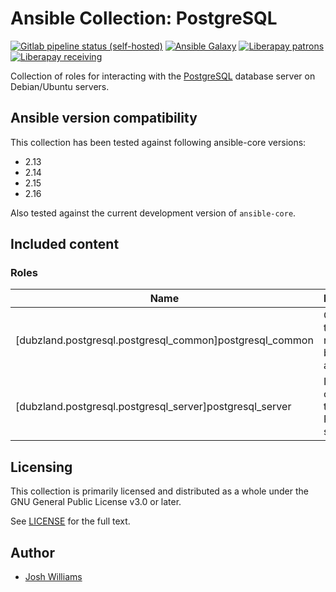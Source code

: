 # Ansible Collection: PostgreSQL

[![Gitlab pipeline status (self-hosted)](https://git.dubzland.com/dubzland/ansible-collection-postgresql/badges/main/pipeline.svg)](https://git.dubzland.com/dubzland/ansible-collection-postgresql/pipelines?scope=all&page=1&ref=main)
[![Ansible Galaxy](https://img.shields.io/badge/dynamic/json?style=flat&label=galaxy&prefix=v&url=https://galaxy.ansible.com/api/v3/collections/dubzland/postgresql/&query=highest_version.version)](https://galaxy.ansible.com/ui/repo/published/dubzland/minio/)
[![Liberapay patrons](https://img.shields.io/liberapay/patrons/jdubz)](https://liberapay.com/jdubz/donate)
[![Liberapay receiving](https://img.shields.io/liberapay/receives/jdubz)](https://liberapay.com/jdubz/donate)

Collection of roles for interacting with the
[PostgreSQL](https://www.postgresql.org/) database server on Debian/Ubuntu
servers.

## Ansible version compatibility

This collection has been tested against following ansible-core versions:

- 2.13
- 2.14
- 2.15
- 2.16

Also tested against the current development version of `ansible-core`.

## Included content

### Roles

| Name                                                     | Description                                      |
| -------------------------------------------------------- | ------------------------------------------------ |
| [dubzland.postgresql.postgresql_common]postgresql_common | Common tasks required for both client and server |
| [dubzland.postgresql.postgresql_server]postgresql_server | Installs and configures the PostgreSQL server    |

## Licensing

This collection is primarily licensed and distributed as a whole under the GNU General Public License v3.0 or later.

See [LICENSE](https://git.dubzland.com/dubzland/ansible-collection-minio/blob/main/LICENSE) for the full text.

## Author

- [Josh Williams](https://dubzland.com)

[postgresql_common]: https://docs.dubzland.io/ansible-collections/collections/dubzland/postgresql/postgresql_common_role.html
[postgresql_server]: https://docs.dubzland.io/ansible-collections/collections/dubzland/postgresql/postgresql_server_role.html
